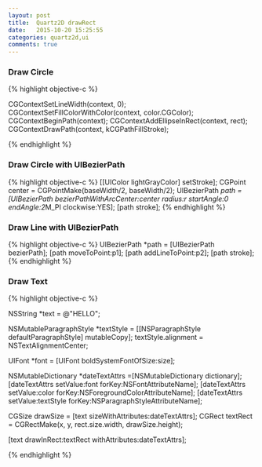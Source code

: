 ```yaml
---
layout: post
title:  Quartz2D drawRect
date:   2015-10-20 15:25:55
categories: quartz2d,ui
comments: true
---
```


### Draw Circle

{% highlight objective-c %}

CGContextSetLineWidth(context, 0);
CGContextSetFillColorWithColor(context, color.CGColor);
CGContextBeginPath(context);
CGContextAddEllipseInRect(context, rect);
CGContextDrawPath(context, kCGPathFillStroke);

{% endhighlight %}

### Draw Circle with UIBezierPath

{% highlight objective-c %}
[[UIColor lightGrayColor] setStroke];
CGPoint center = CGPointMake(baseWidth/2, baseWidth/2);
UIBezierPath *path = [UIBezierPath bezierPathWithArcCenter:center radius:r startAngle:0 endAngle:2*M_PI clockwise:YES];
[path stroke];
{% endhighlight %}


### Draw Line with UIBezierPath

{% highlight objective-c %}
UIBezierPath *path = [UIBezierPath bezierPath];
[path moveToPoint:p1];
[path addLineToPoint:p2];
[path stroke];
{% endhighlight %}


### Draw Text

{% highlight objective-c %}

NSString *text = @"HELLO";

NSMutableParagraphStyle *textStyle = [[NSParagraphStyle defaultParagraphStyle] mutableCopy];
textStyle.alignment = NSTextAlignmentCenter;

UIFont *font = [UIFont boldSystemFontOfSize:size];
    
NSMutableDictionary *dateTextAttrs =[NSMutableDictionary dictionary];
[dateTextAttrs setValue:font forKey:NSFontAttributeName];
[dateTextAttrs setValue:color forKey:NSForegroundColorAttributeName];
[dateTextAttrs setValue:textStyle forKey:NSParagraphStyleAttributeName];

CGSize drawSize = [text sizeWithAttributes:dateTextAttrs];
CGRect textRect = CGRectMake(x, y, rect.size.width, drawSize.height);

[text drawInRect:textRect withAttributes:dateTextAttrs];

{% endhighlight %}









